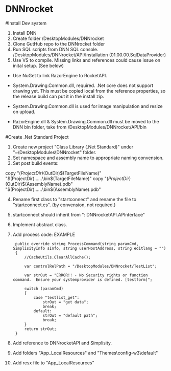 # DNNrocket

#Install Dev system

1. Install DNN
2. Create folder /DesktopModules/DNNrocket
3. Clone GutHub repo to the DNNrocket folder
4. Run SQL scripts from DNN SQL console. /DesktopModules/DNNrocket/API/Installation (01.00.00.SqlDataProvider)
5. Use VS to compile.  Missing links and references could cause issue on inital setup.  (See below)

- Use NuGet to link RazorEngine to RocketAPI.  
- System.Drawing.Common.dll, required. .Net core does not support drawing yet.  This must be copied local from the reference properties, so the release build can put it in the install zip.
- System.Drawing.Common.dll is used for image manipulation and resize on upload.

- RazorEngine.dll & System.Drawing.Common.dll must be moved to the DNN bin folder, take from /DesktopModules/DNNrocket/API/bin

#Create .Net Standard Project

1. Create new project  "Class Library (.Net Standard)" under "~\DesktopModules\DNNrocket" folder.
2. Set namespace and assembly name to appropriate naming convension.
3. Set post build events:

copy "$(ProjectDir)$(OutDir)$(TargetFileName)" "$(ProjectDir)..\..\..\bin\$(TargetFileName)"
copy "$(ProjectDir)$(OutDir)$(AssemblyName).pdb" "$(ProjectDir)..\..\..\bin\$(AssemblyName).pdb"

4. Rename first class to "startconnect" and rename the file to "startconnect.cs".  (by convension, not required.)
5. startconnect should inherit from ": DNNrocketAPI.APInterface"
6. Implement abstract class.
7. Add process code: EXAMPLE


        public override string ProcessCommand(string paramCmd, SimplisityInfo sInfo, string userHostAddress, string editlang = "")
        {
            //CacheUtils.ClearAllCache();

            var controlRelPath = "/DesktopModules/DNNrocket/TestList";

            var strOut = "ERROR!! - No Security rights or function command.  Ensure your systemprovider is defined. [testform]";

            switch (paramCmd)
            {
                case "testlist_get":
                    strOut = "get data";
                    break;
                default:
                    strOut = "default path";
                    break;
            }
            return strOut;
        }


8. Add reference to DNNrocketAPI and Simplisity.
9. Add folders "App_LocalResources" and "Themes\config-w3\default"
10. Add resx file to "App_LocalResources"



